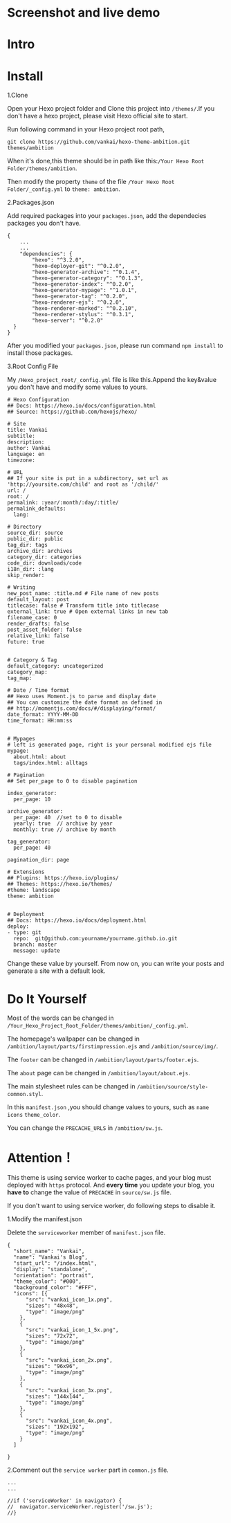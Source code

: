 # Screenshot and live demo


# Intro

# Install

1.Clone

Open your Hexo project folder and Clone this project into `/themes/`.If you don't have a hexo project, please visit Hexo official site to start.

Run following command in your Hexo project root path,
```
git clone https://github.com/vankai/hexo-theme-ambition.git themes/ambition
```
When it's done,this theme should be in path like this:`/Your Hexo Root Folder/themes/ambition`.

Then modify the property `theme` of the file `/Your Hexo Root Folder/_config.yml` to `theme: ambition`.

2.Packages.json

Add required packages into your `packages.json`, add the dependecies packages you don't have.
```
{
    ...
    ...
    "dependencies": {
        "hexo": "^3.2.0",
        "hexo-deployer-git": "^0.2.0",
        "hexo-generator-archive": "^0.1.4",
        "hexo-generator-category": "^0.1.3",
        "hexo-generator-index": "^0.2.0",
        "hexo-generator-mypage": "^1.0.1",
        "hexo-generator-tag": "^0.2.0",
        "hexo-renderer-ejs": "^0.2.0",
        "hexo-renderer-marked": "^0.2.10",
        "hexo-renderer-stylus": "^0.3.1",
        "hexo-server": "^0.2.0"
  }
}
```
After you modified your `packages.json`, please run command `npm install` to install those packages.

3.Root Config File

My `/Hexo_project_root/_config.yml` file is like this.Append the key&value you don't have and modify some values to yours.
```
# Hexo Configuration
## Docs: https://hexo.io/docs/configuration.html
## Source: https://github.com/hexojs/hexo/

# Site
title: Vankai
subtitle:
description:
author: Vankai
language: en
timezone:

# URL
## If your site is put in a subdirectory, set url as 'http://yoursite.com/child' and root as '/child/'
url: /
root: /
permalink: :year/:month/:day/:title/
permalink_defaults:
  lang: 

# Directory
source_dir: source
public_dir: public
tag_dir: tags
archive_dir: archives
category_dir: categories
code_dir: downloads/code
i18n_dir: :lang
skip_render:

# Writing
new_post_name: :title.md # File name of new posts
default_layout: post
titlecase: false # Transform title into titlecase
external_link: true # Open external links in new tab
filename_case: 0
render_drafts: false
post_asset_folder: false
relative_link: false
future: true


# Category & Tag
default_category: uncategorized
category_map:
tag_map:

# Date / Time format
## Hexo uses Moment.js to parse and display date
## You can customize the date format as defined in
## http://momentjs.com/docs/#/displaying/format/
date_format: YYYY-MM-DD
time_format: HH:mm:ss


# Mypages
# left is generated page, right is your personal modified ejs file
mypage:
  about.html: about
  tags/index.html: alltags

# Pagination
## Set per_page to 0 to disable pagination

index_generator:
  per_page: 10

archive_generator:
  per_page: 40  //set to 0 to disable 
  yearly: true  // archive by year 
  monthly: true // archive by month 

tag_generator:
  per_page: 40

pagination_dir: page

# Extensions
## Plugins: https://hexo.io/plugins/
## Themes: https://hexo.io/themes/
#theme: landscape
theme: ambition


# Deployment
## Docs: https://hexo.io/docs/deployment.html
deploy:
- type: git
  repo:  git@github.com:yourname/yourname.github.io.git
  branch: master
  message: update

```
Change these value by yourself.
From now on, you can write your posts and generate a site with a default look.

# Do It Yourself

Most of the words can be changed in `/Your_Hexo_Project_Root_Folder/themes/ambition/_config.yml`.

The homepage's wallpaper can be changed in `/ambition/layout/parts/firstimpression.ejs` and `/ambition/source/img/`.

The `footer` can be changed in `/ambition/layout/parts/footer.ejs`.

The `about` page can be changed in `/ambition/layout/about.ejs`.

The main stylesheet rules can be changed in `/ambition/source/style-common.styl`.

In this `manifest.json` ,you should change values to yours, such as `name` `icons` `theme_color`.

You can change the `PRECACHE_URLS` in `/ambition/sw.js`.


# **Attention！**
This theme is using service worker to cache pages, and your blog must deployed with `https` protocol.
And **every time** you update your blog, you **have to** change the value of `PRECACHE` in `source/sw.js` file.

If you don't want to using service worker, do following steps to disable it.

1.Modify the manifest.json 

Delete the `serviceworker` member of `manifest.json` file.
```
{
  "short_name": "Vankai",
  "name": "Vankai's Blog",
  "start_url": "/index.html",
  "display": "standalone",
  "orientation": "portrait",
  "theme_color": "#000",
  "background_color": "#FFF",
  "icons": [{
      "src": "vankai_icon_1x.png",
      "sizes": "48x48",
      "type": "image/png"
    },
    {
      "src": "vankai_icon_1_5x.png",
      "sizes": "72x72",
      "type": "image/png"
    },
    {
      "src": "vankai_icon_2x.png",
      "sizes": "96x96",
      "type": "image/png"
    },
    {
      "src": "vankai_icon_3x.png",
      "sizes": "144x144",
      "type": "image/png"
    },
    {
      "src": "vankai_icon_4x.png",
      "sizes": "192x192",
      "type": "image/png"
    }
  ]

}
```


2.Comment out the `service worker` part in `common.js` file.

```
...
...

//if ('serviceWorker' in navigator) {
//  navigator.serviceWorker.register('/sw.js');
//}
 
```


